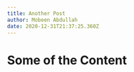 ```yaml
---
title: Another Post
author: Mobeen Abdullah
date: 2020-12-31T21:37:25.360Z
---
```

# Some of the Content